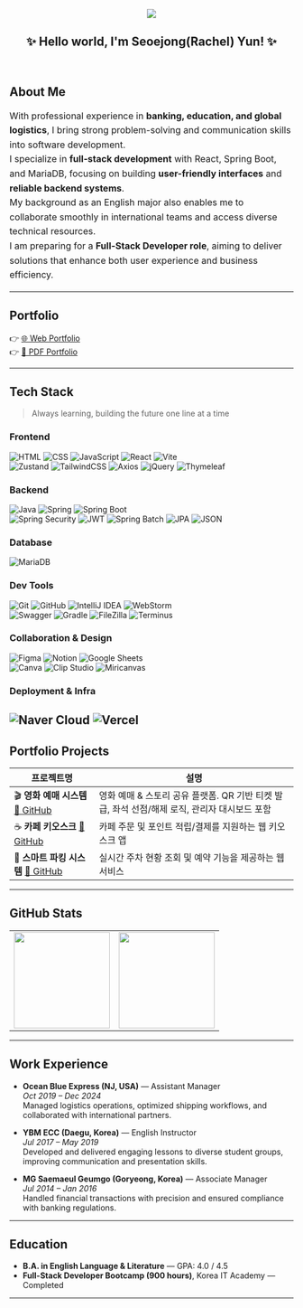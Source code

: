 <p align="center">
  <img src="https://komarev.com/ghpvc/?username=yun-coding&label=Visitors&color=brightgreen&style=flat"/>
</p>

<h2 align="center">✨ Hello world, I'm Seoejong(Rachel) Yun! ✨</h2>
<br>


## About Me

<div align="left" style="font-size: 16px; line-height: 1.6">

With professional experience in **banking, education, and global logistics**, I bring strong problem-solving and communication skills into software development.  
I specialize in **full-stack development** with React, Spring Boot, and MariaDB, focusing on building **user-friendly interfaces** and **reliable backend systems**.  
My background as an English major also enables me to collaborate smoothly in international teams and access diverse technical resources.  
I am preparing for a **Full-Stack Developer role**, aiming to deliver solutions that enhance both user experience and business efficiency.  

</div>

---

## Portfolio

👉 [🌐 Web Portfolio](https://portfolioseojeongyun.vercel.app/)  
👉 [📄 PDF Portfolio](https://github.com/user-attachments/files/22437806/portfolio.pdf)  

---

## Tech Stack  

> Always learning, building the future one line at a time  

### Frontend  
![HTML](https://img.shields.io/badge/HTML5-E34F26?style=for-the-badge&logo=html5&logoColor=white) 
![CSS](https://img.shields.io/badge/CSS3-1572B6?style=for-the-badge&logo=css3&logoColor=white) 
![JavaScript](https://img.shields.io/badge/JavaScript-F7DF1E?style=for-the-badge&logo=javascript&logoColor=black) 
![React](https://img.shields.io/badge/React-61DAFB?style=for-the-badge&logo=react&logoColor=black) 
![Vite](https://img.shields.io/badge/Vite-646CFF?style=for-the-badge&logo=vite&logoColor=white)  
![Zustand](https://img.shields.io/badge/Zustand-764ABC?style=for-the-badge&logo=react&logoColor=white) 
![TailwindCSS](https://img.shields.io/badge/TailwindCSS-06B6D4?style=for-the-badge&logo=tailwindcss&logoColor=white) 
![Axios](https://img.shields.io/badge/Axios-671ddf?style=for-the-badge&logo=axios&logoColor=white) 
![jQuery](https://img.shields.io/badge/jQuery-0769AD?style=for-the-badge&logo=jquery&logoColor=white) 
![Thymeleaf](https://img.shields.io/badge/Thymeleaf-005F0F?style=for-the-badge&logo=thymeleaf&logoColor=white)  

### Backend  
![Java](https://img.shields.io/badge/Java-007396?style=for-the-badge&logo=java&logoColor=white) 
![Spring](https://img.shields.io/badge/Spring-6DB33F?style=for-the-badge&logo=spring&logoColor=white) 
![Spring Boot](https://img.shields.io/badge/Spring%20Boot-6DB33F?style=for-the-badge&logo=springboot&logoColor=white)  
![Spring Security](https://img.shields.io/badge/Spring%20Security-6DB33F?style=for-the-badge&logo=springsecurity&logoColor=white) 
![JWT](https://img.shields.io/badge/JWT-000000?style=for-the-badge&logo=jsonwebtokens&logoColor=white) 
![Spring Batch](https://img.shields.io/badge/Spring%20Batch-6DB33F?style=for-the-badge&logo=spring&logoColor=white) 
![JPA](https://img.shields.io/badge/JPA-59666C?style=for-the-badge&logo=hibernate&logoColor=white) 
![JSON](https://img.shields.io/badge/JSON-000000?style=for-the-badge&logo=json&logoColor=white)  

### Database  
![MariaDB](https://img.shields.io/badge/MariaDB-003545?style=for-the-badge&logo=mariadb&logoColor=white)  

### Dev Tools  
![Git](https://img.shields.io/badge/Git-F05032?style=for-the-badge&logo=git&logoColor=white) 
![GitHub](https://img.shields.io/badge/GitHub-181717?style=for-the-badge&logo=github&logoColor=white) 
![IntelliJ IDEA](https://img.shields.io/badge/IntelliJ%20IDEA-000000?style=for-the-badge&logo=intellijidea&logoColor=white) 
![WebStorm](https://img.shields.io/badge/WebStorm-000000?style=for-the-badge&logo=webstorm&logoColor=white)  
![Swagger](https://img.shields.io/badge/Swagger-85EA2D?style=for-the-badge&logo=swagger&logoColor=black) 
![Gradle](https://img.shields.io/badge/Gradle-02303A?style=for-the-badge&logo=gradle&logoColor=white) 
![FileZilla](https://img.shields.io/badge/FileZilla-BF0000?style=for-the-badge&logo=filezilla&logoColor=white) 
![Terminus](https://img.shields.io/badge/Terminus-000000?style=for-the-badge&logo=gnometerminal&logoColor=white)  

### Collaboration & Design  
![Figma](https://img.shields.io/badge/Figma-F24E1E?style=for-the-badge&logo=figma&logoColor=white) 
![Notion](https://img.shields.io/badge/Notion-000000?style=for-the-badge&logo=notion&logoColor=white) 
![Google Sheets](https://img.shields.io/badge/Google%20Sheets-34A853?style=for-the-badge&logo=googlesheets&logoColor=white)  
![Canva](https://img.shields.io/badge/Canva-00C4CC?style=for-the-badge&logo=canva&logoColor=white) 
![Clip Studio](https://img.shields.io/badge/Clip%20Studio-2E8B57?style=for-the-badge&logoColor=white) 
![Miricanvas](https://img.shields.io/badge/Miricanvas-FF6F61?style=for-the-badge&logoColor=white)  

### Deployment & Infra  
![Naver Cloud](https://img.shields.io/badge/Naver%20Cloud-03C75A?style=for-the-badge&logo=naver&logoColor=white) 
![Vercel](https://img.shields.io/badge/Vercel-000000?style=for-the-badge&logo=vercel&logoColor=white)  
---
## Portfolio Projects

| 프로젝트명 | 설명 |
|------------|------|
| 🎬 **영화 예매 시스템** <a href="https://github.com/sjyun0507/Ticketory.git">🔗 GitHub</a> | 영화 예매 & 스토리 공유 플랫폼. QR 기반 티켓 발급, 좌석 선점/해제 로직, 관리자 대시보드 포함 |
| ☕ **카페 키오스크** <a href="https://github.com/sjyun0507/kiosk_user.git">🔗 GitHub</a> | 카페 주문 및 포인트 적립/결제를 지원하는 웹 키오스크 앱 |
| 🚗 **스마트 파킹 시스템** <a href="https://github.com/sjyun0507/SmartParking_System.git">🔗 GitHub</a> | 실시간 주차 현황 조회 및 예약 기능을 제공하는 웹 서비스 |

---

## GitHub Stats

<table>
  <tr>
    <td><img src="https://github-readme-stats.vercel.app/api?username=sjyun0507&show_icons=true&theme=default" height="170" /></td>
    <td><img src="https://github-readme-stats.vercel.app/api/top-langs/?username=sjyun0507&layout=compact&theme=default" height="170"/></td>
  </tr>
</table>

---

## Work Experience
- **Ocean Blue Express (NJ, USA)** — Assistant Manager  
  *Oct 2019 – Dec 2024*  
  Managed logistics operations, optimized shipping workflows, and collaborated with international partners.

- **YBM ECC (Daegu, Korea)** — English Instructor  
  *Jul 2017 – May 2019*  
  Developed and delivered engaging lessons to diverse student groups, improving communication and presentation skills.

- **MG Saemaeul Geumgo (Goryeong, Korea)** — Associate Manager  
  *Jul 2014 – Jan 2016*  
  Handled financial transactions with precision and ensured compliance with banking regulations.

---

## Education
- **B.A. in English Language & Literature** — GPA: 4.0 / 4.5
- **Full-Stack Developer Bootcamp (900 hours)**, Korea IT Academy — Completed
  
---

